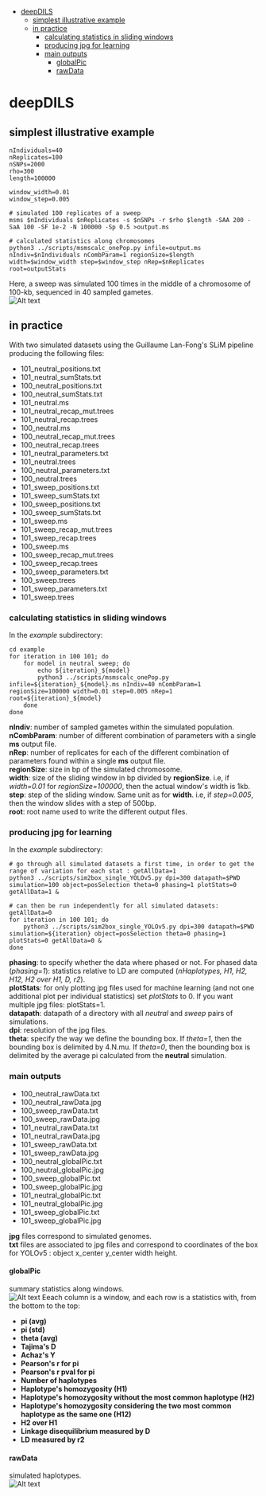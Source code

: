 - [deepDILS](#deepdils)
  * [simplest illustrative example](#simplest-illustrative-example)
  * [in practice](#in-practice)
    + [calculating statistics in sliding windows](#calculating-statistics-in-sliding-windows)
    + [producing jpg for learning](#producing-jpg-for-learning)
    + [main outputs](#main-outputs)
      - [globalPic](#globalpic)
      - [rawData](#rawdata)

# deepDILS
## simplest illustrative example
```
nIndividuals=40
nReplicates=100
nSNPs=2000
rho=300
length=100000

window_width=0.01
window_step=0.005

# simulated 100 replicates of a sweep
msms $nIndividuals $nReplicates -s $nSNPs -r $rho $length -SAA 200 -SaA 100 -SF 1e-2 -N 100000 -Sp 0.5 >output.ms

# calculated statistics along chromosomes
python3 ../scripts/msmscalc_onePop.py infile=output.ms nIndiv=$nIndividuals nCombParam=1 regionSize=$length width=$window_width step=$window_step nRep=$nReplicates root=outputStats
```
Here, a sweep was simulated 100 times in the middle of a chromosome of 100-kb, sequenced in 40 sampled gametes.  
![Alt text](pictures/simulated_sweep.png "simulated sweep")
  
## in practice  
With two simulated datasets using the Guillaume Lan-Fong's SLiM pipeline producing the following files:
- 101_neutral_positions.txt  
- 101_neutral_sumStats.txt  
- 100_neutral_positions.txt  
- 100_neutral_sumStats.txt  
- 101_neutral.ms  
- 101_neutral_recap_mut.trees  
- 101_neutral_recap.trees  
- 100_neutral.ms  
- 100_neutral_recap_mut.trees  
- 100_neutral_recap.trees  
- 101_neutral_parameters.txt  
- 101_neutral.trees  
- 100_neutral_parameters.txt  
- 100_neutral.trees  
- 101_sweep_positions.txt  
- 101_sweep_sumStats.txt  
- 100_sweep_positions.txt  
- 100_sweep_sumStats.txt  
- 101_sweep.ms  
- 101_sweep_recap_mut.trees  
- 101_sweep_recap.trees  
- 100_sweep.ms  
- 100_sweep_recap_mut.trees  
- 100_sweep_recap.trees  
- 100_sweep_parameters.txt  
- 100_sweep.trees  
- 101_sweep_parameters.txt  
- 101_sweep.trees  

### calculating statistics in sliding windows  
In the _example_ subdirectory:  
```
cd example
for iteration in 100 101; do
	for model in neutral sweep; do
		echo ${iteration}_${model}
		python3 ../scripts/msmscalc_onePop.py infile=${iteration}_${model}.ms nIndiv=40 nCombParam=1 regionSize=100000 width=0.01 step=0.005 nRep=1 root=${iteration}_${model}
	done
done
```
**nIndiv**: number of sampled gametes within the simulated population.  
**nCombParam**: number of different combination of parameters with a single **ms** output file.  
**nRep**: number of replicates for each of the different combination of parameters found within a single **ms** output file.    
**regionSize**: size in bp of the simulated chromosome.  
**width**: size of the sliding window in bp divided by **regionSize**. i.e, if *width=0.01* for *regionSize=100000*, then the actual window's width is 1kb.  
**step**: step of the sliding window. Same unit as for **width**. i.e, if *step=0.005*, then the window slides with a step of 500bp.  
**root**: root name used to write the different output files.  
  
### producing jpg for learning  
In the _example_ subdirectory:  
```
# go through all simulated datasets a first time, in order to get the range of variation for each stat : getAllData=1  
python3 ../scripts/sim2box_single_YOLOv5.py dpi=300 datapath=$PWD simulation=100 object=posSelection theta=0 phasing=1 plotStats=0 getAllData=1 &

# can then be run independently for all simulated datasets: getAllData=0  
for iteration in 100 101; do
	python3 ../scripts/sim2box_single_YOLOv5.py dpi=300 datapath=$PWD simulation=${iteration} object=posSelection theta=0 phasing=1 plotStats=0 getAllData=0 &
done
```
**phasing**: to specify whether the data where phased or not. For phased data (*phasing=1*): statistics relative to LD are computed (*nHaplotypes, H1, H2, H12, H2 over H1, D, r2*).   
**plotStats**: for only plotting jpg files used for machine learning (and not one additional plot per individual statistics) set *plotStats* to 0. If you want multiple jpg files: plotStats=1.  
**datapath**: datapath of a directory with all *neutral* and *sweep* pairs of simulations.  
**dpi**: resolution of the jpg files.  
**theta**: specify the way we define the bounding box. If *theta=1*, then the bounding box is delimited by 4.N.mu. If *theta=0*, then the bounding box is delimited by the average pi calculated from the **neutral** simulation.  
  
### main outputs  
- 100_neutral_rawData.txt
- 100_neutral_rawData.jpg
- 100_sweep_rawData.txt
- 100_sweep_rawData.jpg
- 101_neutral_rawData.txt
- 101_neutral_rawData.jpg
- 101_sweep_rawData.txt
- 101_sweep_rawData.jpg
- 100_neutral_globalPic.txt
- 100_neutral_globalPic.jpg
- 100_sweep_globalPic.txt
- 100_sweep_globalPic.jpg
- 101_neutral_globalPic.txt
- 101_neutral_globalPic.jpg
- 101_sweep_globalPic.txt
- 101_sweep_globalPic.jpg
  
**jpg** files correspond to simulated genomes.  
**txt** files are associated to jpg files and correspond to coordinates of the box for YOLOv5 : object x_center y_center width height.  
  
#### globalPic  
summary statistics along windows.  
![Alt text](pictures/101_sweep_globalPic.jpg "global picture")
Eeach column is a window, and each row is a statistics with, from the bottom to the top:  
- **pi (avg)**  
- **pi (std)**  
- **theta (avg)**  
- **Tajima's D**
- **Achaz's Y**  
- **Pearson's r for pi**  
- **Pearson's r pval for pi**   
- **Number of haplotypes**
- **Haplotype's homozygosity (H1)**  
- **Haplotype's homozygosity without the most common haplotype (H2)**  
- **Haplotype's homozygosity considering the two most common haplotype as the same one (H12)**  
- **H2 over H1**  
- **Linkage disequilibrium measured by D**  
- **LD measured by r2**  
  
#### rawData  
simulated haplotypes.  
![Alt text](pictures/101_sweep_rawData.jpg "raw data")


